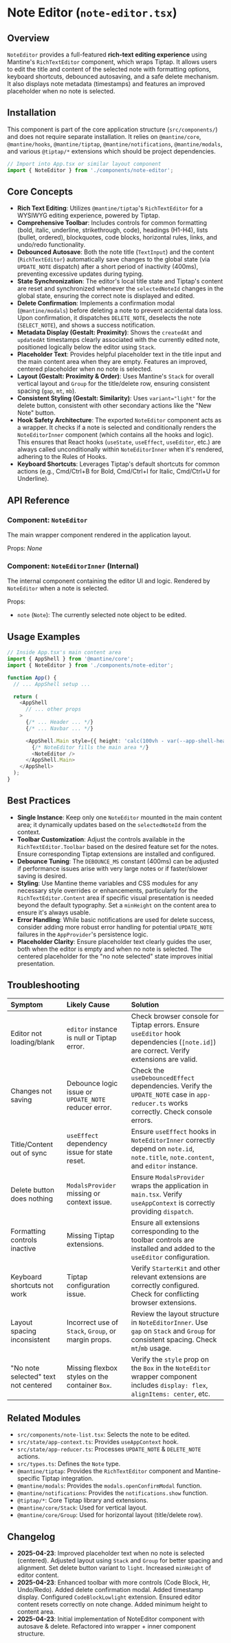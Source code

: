# Note Editor (`note-editor.tsx`)

## Overview

`NoteEditor` provides a full-featured **rich-text editing experience** using Mantine's `RichTextEditor` component, which wraps Tiptap. It allows users to edit the title and content of the selected note with formatting options, keyboard shortcuts, debounced autosaving, and a safe delete mechanism. It also displays note metadata (timestamps) and features an improved placeholder when no note is selected.

## Installation

This component is part of the core application structure (`src/components/`) and does not require separate installation. It relies on `@mantine/core`, `@mantine/hooks`, `@mantine/tiptap`, `@mantine/notifications`, `@mantine/modals`, and various `@tiptap/*` extensions which should be project dependencies.

```typescript
// Import into App.tsx or similar layout component
import { NoteEditor } from './components/note-editor';
```

## Core Concepts

-   **Rich Text Editing**: Utilizes `@mantine/tiptap`'s `RichTextEditor` for a WYSIWYG editing experience, powered by Tiptap.
-   **Comprehensive Toolbar**: Includes controls for common formatting (bold, italic, underline, strikethrough, code), headings (H1-H4), lists (bullet, ordered), blockquotes, code blocks, horizontal rules, links, and undo/redo functionality.
-   **Debounced Autosave**: Both the note title (`TextInput`) and the content (`RichTextEditor`) automatically save changes to the global state (via `UPDATE_NOTE` dispatch) after a short period of inactivity (400ms), preventing excessive updates during typing.
-   **State Synchronization**: The editor's local title state and Tiptap's content are reset and synchronized whenever the `selectedNoteId` changes in the global state, ensuring the correct note is displayed and edited.
-   **Delete Confirmation**: Implements a confirmation modal (`@mantine/modals`) before deleting a note to prevent accidental data loss. Upon confirmation, it dispatches `DELETE_NOTE`, deselects the note (`SELECT_NOTE`), and shows a success notification.
-   **Metadata Display (Gestalt: Proximity)**: Shows the `createdAt` and `updatedAt` timestamps clearly associated with the currently edited note, positioned logically below the editor using `Stack`.
-   **Placeholder Text**: Provides helpful placeholder text in the title input and the main content area when they are empty. Features an improved, centered placeholder when no note is selected.
-   **Layout (Gestalt: Proximity & Order)**: Uses Mantine's `Stack` for overall vertical layout and `Group` for the title/delete row, ensuring consistent spacing (`gap`, `mt`, `mb`).
-   **Consistent Styling (Gestalt: Similarity)**: Uses `variant="light"` for the delete button, consistent with other secondary actions like the "New Note" button.
-   **Hook Safety Architecture**: The exported `NoteEditor` component acts as a wrapper. It checks if a note is selected and conditionally renders the `NoteEditorInner` component (which contains all the hooks and logic). This ensures that React hooks (`useState`, `useEffect`, `useEditor`, etc.) are always called unconditionally within `NoteEditorInner` when it's rendered, adhering to the Rules of Hooks.
-   **Keyboard Shortcuts**: Leverages Tiptap's default shortcuts for common actions (e.g., Cmd/Ctrl+B for Bold, Cmd/Ctrl+I for Italic, Cmd/Ctrl+U for Underline).

## API Reference

### Component: `NoteEditor`

The main wrapper component rendered in the application layout.

Props: *None*

### Component: `NoteEditorInner` (Internal)

The internal component containing the editor UI and logic. Rendered by `NoteEditor` when a note is selected.

Props:

-   `note` (`Note`): The currently selected note object to be edited.

## Usage Examples

```typescript
// Inside App.tsx's main content area
import { AppShell } from '@mantine/core';
import { NoteEditor } from './components/note-editor';

function App() {
  // ... AppShell setup ...

  return (
    <AppShell
      // ... other props
    >
      {/* ... Header ... */}
      {/* ... Navbar ... */}

      <AppShell.Main style={{ height: 'calc(100vh - var(--app-shell-header-height))' }}>
        {/* NoteEditor fills the main area */}
        <NoteEditor />
      </AppShell.Main>
    </AppShell>
  );
}
```

## Best Practices

-   **Single Instance**: Keep only one `NoteEditor` mounted in the main content area; it dynamically updates based on the `selectedNoteId` from the context.
-   **Toolbar Customization**: Adjust the controls available in the `RichTextEditor.Toolbar` based on the desired feature set for the notes. Ensure corresponding Tiptap extensions are installed and configured.
-   **Debounce Tuning**: The `DEBOUNCE_MS` constant (400ms) can be adjusted if performance issues arise with very large notes or if faster/slower saving is desired.
-   **Styling**: Use Mantine theme variables and CSS modules for any necessary style overrides or enhancements, particularly for the `RichTextEditor.Content` area if specific visual presentation is needed beyond the default typography. Set a `minHeight` on the content area to ensure it's always usable.
-   **Error Handling**: While basic notifications are used for delete success, consider adding more robust error handling for potential `UPDATE_NOTE` failures in the `AppProvider`'s persistence logic.
-   **Placeholder Clarity**: Ensure placeholder text clearly guides the user, both when the editor is empty and when no note is selected. The centered placeholder for the "no note selected" state improves initial presentation.

## Troubleshooting

| Symptom                      | Likely Cause                                         | Solution                                                                                                                              |
| :--------------------------- | :--------------------------------------------------- | :------------------------------------------------------------------------------------------------------------------------------------ |
| Editor not loading/blank     | `editor` instance is null or Tiptap error.           | Check browser console for Tiptap errors. Ensure `useEditor` hook dependencies (`[note.id]`) are correct. Verify extensions are valid. |
| Changes not saving           | Debounce logic issue or `UPDATE_NOTE` reducer error. | Check the `useDebouncedEffect` dependencies. Verify the `UPDATE_NOTE` case in `app-reducer.ts` works correctly. Check console errors. |
| Title/Content out of sync    | `useEffect` dependency issue for state reset.        | Ensure `useEffect` hooks in `NoteEditorInner` correctly depend on `note.id`, `note.title`, `note.content`, and `editor` instance.     |
| Delete button does nothing   | `ModalsProvider` missing or context issue.           | Ensure `ModalsProvider` wraps the application in `main.tsx`. Verify `useAppContext` is correctly providing `dispatch`.                |
| Formatting controls inactive | Missing Tiptap extensions.                           | Ensure all extensions corresponding to the toolbar controls are installed and added to the `useEditor` configuration.                 |
| Keyboard shortcuts not work  | Tiptap configuration issue.                          | Verify `StarterKit` and other relevant extensions are correctly configured. Check for conflicting browser extensions.                 |
| Layout spacing inconsistent  | Incorrect use of `Stack`, `Group`, or margin props.  | Review the layout structure in `NoteEditorInner`. Use `gap` on `Stack` and `Group` for consistent spacing. Check `mt`/`mb` usage.     |
| "No note selected" text not centered | Missing flexbox styles on the container `Box`. | Verify the `style` prop on the `Box` in the `NoteEditor` wrapper component includes `display: flex`, `alignItems: center`, etc.      |

## Related Modules

-   `src/components/note-list.tsx`: Selects the note to be edited.
-   `src/state/app-context.ts`: Provides `useAppContext` hook.
-   `src/state/app-reducer.ts`: Processes `UPDATE_NOTE` & `DELETE_NOTE` actions.
-   `src/types.ts`: Defines the `Note` type.
-   `@mantine/tiptap`: Provides the `RichTextEditor` component and Mantine-specific Tiptap integration.
-   `@mantine/modals`: Provides the `modals.openConfirmModal` function.
-   `@mantine/notifications`: Provides the `notifications.show` function.
-   `@tiptap/*`: Core Tiptap library and extensions.
-   `@mantine/core/Stack`: Used for vertical layout.
-   `@mantine/core/Group`: Used for horizontal layout (title/delete row).

## Changelog

-   **2025-04-23**: Improved placeholder text when no note is selected (centered). Adjusted layout using `Stack` and `Group` for better spacing and alignment. Set delete button variant to `light`. Increased `minHeight` of editor content.
-   **2025-04-23**: Enhanced toolbar with more controls (Code Block, Hr, Undo/Redo). Added delete confirmation modal. Added timestamp display. Configured `CodeBlockLowlight` extension. Ensured editor content resets correctly on note change. Added minimum height to content area.
-   **2025-04-23**: Initial implementation of NoteEditor component with autosave & delete. Refactored into wrapper + inner component structure.
```